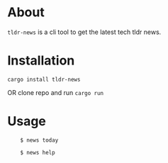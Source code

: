 # About

`tldr-news` is a cli tool to get the latest tech tldr news.

# Installation
```
cargo install tldr-news
```
OR clone repo and run `cargo run`

# Usage

```
    $ news today
```

```
    $ news help
```
